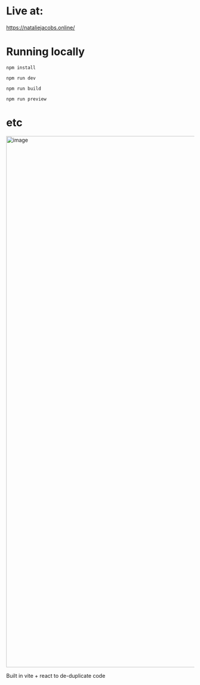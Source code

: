 # Live at:

https://nataliejacobs.online/

# Running locally

`npm install`

`npm run dev`

`npm run build`

`npm run preview`

# etc
<img width="2021" height="1422" alt="image" src="https://github.com/user-attachments/assets/aa0af547-edf3-4980-98ea-e9ec112b53c6" />

Built in vite + react to de-duplicate code

